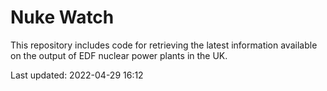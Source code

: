 # Nuke Watch

This repository includes code for retrieving the latest information available on the output of EDF nuclear power plants in the UK.

Last updated: 2022-04-29 16:12